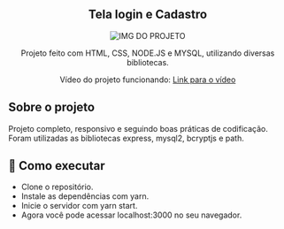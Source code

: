 <h2 align="center">
  Tela login e Cadastro
</h2>

<p align="center">
  <img src="https://github.com/GxbrielLeno/login-e-cadastro/assets/116293621/9e994d05-8bd8-4e30-abef-f8c9d0c442ef" alt="IMG DO PROJETO" style="align-items: center;">
</p>

<p align="center">
  Projeto feito com HTML, CSS, NODE.JS e MYSQL, utilizando diversas bibliotecas.
</p>

<p align="center">
  Vídeo do projeto funcionando:
  <a href="https://github.com/GxbrielLeno/login-e-cadastro/assets/116293621/676cb4ee-4ead-4a35-b7dd-90e93b632676">Link para o vídeo</a>
</p>

## Sobre o projeto

Projeto completo, responsivo e seguindo boas práticas de codificação. Foram utilizadas as bibliotecas express, mysql2, bcryptjs e path.

## 🚀 Como executar

- Clone o repositório.
- Instale as dependências com yarn.
- Inicie o servidor com yarn start.
- Agora você pode acessar localhost:3000 no seu navegador.
